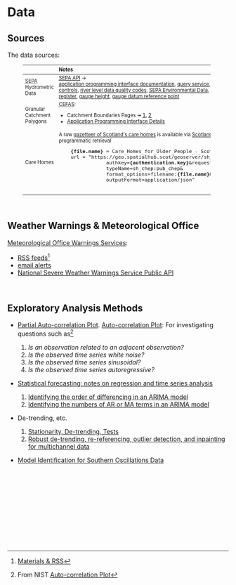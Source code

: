 # Data

## Sources

The data sources:

<table style="width: 85%; margin-left: 35px; vertical-align: top; font-size: .7rem;">
  <colgroup>
      <col span="1" style="width: 18.5%;">
      <col span="1" style="width: 43.5%;">
  </colgroup>
  <thead><tr style="text-align: left"><th>&nbsp;</th><th>Notes</th></tr></thead>
  <tr><td><abbr title="Scottish Environment Protection Agency">SEPA</abbr> Hydrometric Data</td>
      <td><a href="https://timeseriesdoc.sepa.org.uk" target="_blank"><abbr title="Scottish Environment Protection Agency">SEPA</abbr> API</a> &rarr;<br><a href="https://timeseriesdoc.sepa.org.uk/api-documentation/" target="_blank">application programming interface documentation</a>, <a href="https://timeseries.sepa.org.uk/KiWIS/KiWIS?datasource=0&service=kisters&type=queryServices&request=getrequestinfo" target="_blank">query service</a>, water levels (<a href="https://www.sepa.org.uk/environment/water/water-levels/">1</a>, <a href="https://waterlevels.sepa.org.uk/">2</a>), <a href="https://timeseriesdoc.sepa.org.uk/api-documentation/before-you-start/what-controls-there-are-on-access/">access controls</a>, <a href="https://timeseriesdoc.sepa.org.uk/api-documentation/before-you-start/how-data-validity-may-change/">river level data quality codes</a>, <a href="https://www.sepa.org.uk/environment/environmental-data/"><abbr title="Scottish Environment Protection Agency">SEPA</abbr> Environmental Data</a>, <a href="https://www.gov.uk/government/publications/uk-geospatial-data-standards-register/national-geospatial-data-standards-register">geospatial standards register</a>, <a href="https://waterdata.usgs.gov/blog/gage_height/">gauge height</a>, <a href="https://www.usgs.gov/media/images/gage-datum-reference-point">gauge datum reference point</a></td></tr>
  <tr>
    <td>Granular Catchment Polygons</td>
    <td><abbr title="Centre for Environment Fisheries and Aquaculture Science">CEFAS</abbr>: <ul><li>Catchment Boundaries Pages &Rarr; <a href="https://data.cefas.co.uk/view/21969" target="_blank">1</a>, <a href="https://data.cefas.co.uk/view/21970" target="_blank">2</a></li><li><a href="https://www.cefas.co.uk/data-and-publications/cefas-data-hub-apis">Application Programming Interface Details</a></li></ul></td>
  </tr>
  <tr><td>Care Homes</td><td>A raw <a href="https://data.spatialhub.scot/dataset/care_homes_for_older_people-is" target="_blank">gazetteer of Scotland's care homes</a> is available via <a href="https://data.spatialhub.scot/dataset/care_homes_for_older_people-is">Scotland's Spatial Hub</a>. For programmatic retrieval
  <pre>
    <b>{file.name}</b> = Care_Homes_for_Older_People_-_Scotland
    url = &quot;https://geo.spatialhub.scot/geoserver/sh_chep/wfs?service=WFS&
                authkey=<b>{authentication.key}</b>&request=GetFeature&
                typeName=sh_chep:pub_chep&
                format_options=filename:<b>{file.name}</b>&
                outputFormat=application/json&quot;
  </pre></td>
  </tr>
</table>

<br>

## Weather Warnings & Meteorological Office

[Meteorological Office Warnings Services](https://weather.metoffice.gov.uk/guides/warnings):

* [RSS feeds](https://weather.metoffice.gov.uk/guides/rss)[^materials-and-rss]
* [email alerts](https://www.metoffice.gov.uk/about-us/news-and-media/media-centre/subscribe-to-email-alerts)
* [National Severe Weather Warnings Service Public API](https://metoffice.github.io/nswws-public-api)

<br>

## Exploratory Analysis Methods

* [Partial Auto-correlation Plot](https://www.itl.nist.gov/div898/handbook/pmc/section4/pmc4463.htm).  [Auto-correlation Plot](https://www.itl.nist.gov/div898/handbook/eda/section3/autocopl.htm): For investigating questions such as[^auto-correlation]
    1. _Is an observation related to an adjacent observation?_
    2. _Is the observed time series white noise?_
    3. _Is the observed time series sinusoidal?_
    4. _Is the observed time series autoregressive?_

* [Statistical forecasting: notes on regression and time series analysis](https://people.duke.edu/~rnau/411home.htm)
    1. [Identifying the order of differencing in an ARIMA model](https://people.duke.edu/~rnau/411arim2.htm)
    2. [Identifying the numbers of AR or MA terms in an ARIMA model](https://people.duke.edu/~rnau/411arim3.htm)

* De-trending, etc.
    1. [Stationarity, De-trending, Tests](https://www.statsmodels.org/dev/examples/notebooks/generated/stationarity_detrending_adf_kpss.html)
    2. [Robust de-trending, re-referencing, outlier detection, and inpainting for multichannel data](https://pmc.ncbi.nlm.nih.gov/articles/PMC5915520/)

* [Model Identification for Southern Oscillations Data](https://www.itl.nist.gov/div898/handbook/pmc/section4/pmc4461.htm)

<br>
<br>

<br>
<br>

<br>
<br>

<br>
<br>

[^materials-and-rss]: [Materials & RSS](https://squidfunk.github.io/mkdocs-material/setup/setting-up-a-blog/#rss)
[^auto-correlation]: From NIST [Auto-correlation Plot](https://www.itl.nist.gov/div898/handbook/eda/section3/autocopl.htm)

<br>
<br>
